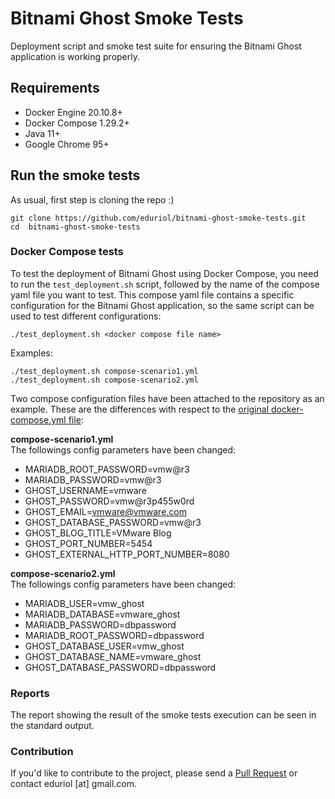 # Bitnami Ghost Smoke Tests
Deployment script and smoke test suite for ensuring the Bitnami Ghost application is working properly.
## Requirements
- Docker Engine 20.10.8+
- Docker Compose 1.29.2+
- Java 11+
- Google Chrome 95+
## Run the smoke tests
As usual, first step is cloning the repo :)
```
git clone https://github.com/eduriol/bitnami-ghost-smoke-tests.git
cd  bitnami-ghost-smoke-tests
```
### Docker Compose tests
To test the deployment of Bitnami Ghost using Docker Compose, you need to run the `test_deployment.sh` script, followed by the name of the compose yaml file you want to test. This compose yaml file contains a specific configuration for the Bitnami Ghost application, so the same script can be used to test different configurations:
```
./test_deployment.sh <docker compose file name> 
```
Examples:
```
./test_deployment.sh compose-scenario1.yml
./test_deployment.sh compose-scenario2.yml 
```
Two compose configuration files have been attached to the repository as an example. These are the differences with respect to the [original docker-compose.yml file](https://github.com/bitnami/bitnami-docker-ghost/blob/master/docker-compose.yml):

**compose-scenario1.yml**  
The followings config parameters have been changed:
- MARIADB_ROOT_PASSWORD=vmw@r3
- MARIADB_PASSWORD=vmw@r3
- GHOST_USERNAME=vmware
- GHOST_PASSWORD=vmw@r3p455w0rd
- GHOST_EMAIL=vmware@vmware.com
- GHOST_DATABASE_PASSWORD=vmw@r3
- GHOST_BLOG_TITLE=VMware Blog
- GHOST_PORT_NUMBER=5454
- GHOST_EXTERNAL_HTTP_PORT_NUMBER=8080

**compose-scenario2.yml**  
The followings config parameters have been changed:
- MARIADB_USER=vmw_ghost
- MARIADB_DATABASE=vmware_ghost
- MARIADB_PASSWORD=dbpassword
- MARIADB_ROOT_PASSWORD=dbpassword
- GHOST_DATABASE_USER=vmw_ghost
- GHOST_DATABASE_NAME=vmware_ghost
- GHOST_DATABASE_PASSWORD=dbpassword

### Reports
The report showing the result of the smoke tests execution can be seen in the standard output.

### Contribution
If you'd like to contribute to the project, please send a [Pull Request](https://docs.github.com/en/github/collaborating-with-pull-requests/proposing-changes-to-your-work-with-pull-requests/creating-a-pull-request) or contact eduriol [at] gmail.com.

